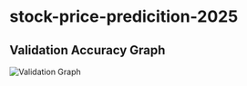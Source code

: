 # stock-price-predicition-2025

## Validation Accuracy Graph
![Validation Graph](val_accuracy_graph.jpg)
